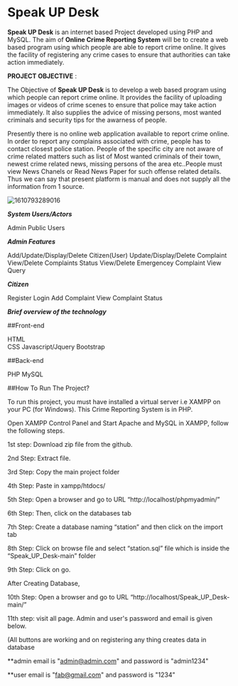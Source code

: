 # Speak UP Desk

**Speak UP Desk** is an internet based Project developed using PHP and MySQL. The aim of **Online Crime Reporting System** will be to create a web based program using which people are able to report crime online. It gives the facility of registering any crime cases to ensure that authorities can take action immediately.

**PROJECT OBJECTIVE** :

The Objective of **Speak UP Desk** is to develop a web based program using which people can report crime online. It provides the facility of uploading images or videos of crime scenes to ensure that police may take action immediately. It also supplies the advice of missing persons, most wanted criminals and security tips for the awarness of people.
    
Presently there is no online web application available to report crime online. In order to report any complains associated with crime, people has to contact closest police station. People of the specific city are not aware of crime related matters such as list of Most wanted criminals of their town, newest crime related news, missing persons of the area etc..People must view News Chanels or Read News Paper for such offense related details. Thus we can say that present platform is manual and does not supply all the information from 1 source.

![1610793289016](https://user-images.githubusercontent.com/62890747/104809640-b4275980-5814-11eb-8804-6d13ad685bb6.jpg)    

***System Users/Actors***



Admin
Public Users


***Admin Features***



Add/Update/Display/Delete Citizen(User)
Update/Display/Delete Complaint
View/Delete Complaints Status
View/Delete Emergencey Complaint
View Query



***Citizen***




Register
Login
Add Complaint
View Complaint Status



***Brief overview of the technology***


##Front-end




HTML	
CSS
Javascript/Jquery
Bootstrap


##Back-end



PHP
MySQL


##How To Run The Project?




To run this project, you must have installed a virtual server i.e XAMPP on your PC (for Windows). This Crime Reporting System is in PHP.



Open XAMPP Control Panel and Start Apache and MySQL in XAMPP, follow the following steps.



1st step: Download zip file from the github.


2nd Step: Extract file.


3rd Step: Copy the main project folder


4th Step: Paste in xampp/htdocs/



5th Step: Open a browser and go to URL “http://localhost/phpmyadmin/”


6th Step: Then, click on the databases tab


7th Step: Create a database naming “station” and then click on the import tab



8th Step: Click on browse file and select “station.sql” file which is inside the “Speak_UP_Desk-main” folder



9th Step: Click on go.



After Creating Database,



10th Step: Open a browser and go to URL “http://localhost/Speak_UP_Desk-main/”


11th step: visit all page. Admin and user's password and email is given below.


(All buttons are working and on registering any thing creates data in database



**admin email is "admin@admin.com"  and password is "admin1234"   


**user email is  "fab@gmail.com"  and password is  "1234"      





